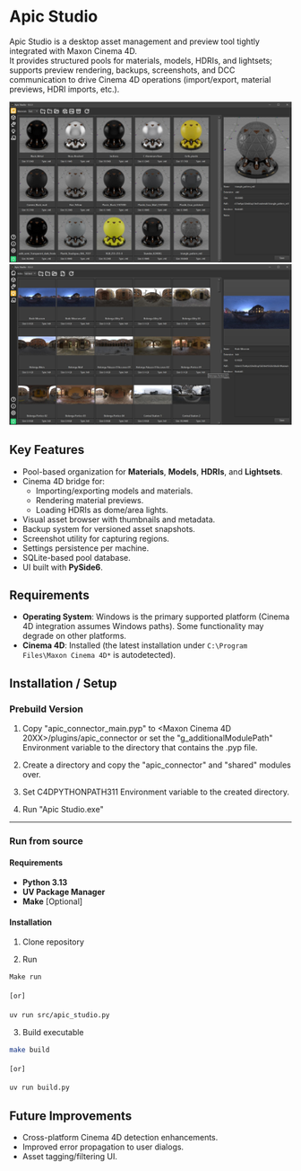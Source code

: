 # Apic Studio

Apic Studio is a desktop asset management and preview tool tightly integrated with Maxon Cinema 4D.  
It provides structured pools for materials, models, HDRIs, and lightsets; supports preview rendering, backups, screenshots, and DCC communication to drive Cinema 4D operations (import/export, material previews, HDRI imports, etc.).

![materials](./docs/apic-studio-materials.jpg)
![hdris](./docs/apic-studio-hdris.jpg)

## Key Features

- Pool-based organization for **Materials**, **Models**, **HDRIs**, and **Lightsets**.
- Cinema 4D bridge for:
  - Importing/exporting models and materials.
  - Rendering material previews.
  - Loading HDRIs as dome/area lights.
- Visual asset browser with thumbnails and metadata.
- Backup system for versioned asset snapshots.
- Screenshot utility for capturing regions.
- Settings persistence per machine.
- SQLite-based pool database.
- UI built with **PySide6**.

## Requirements

- **Operating System**: Windows is the primary supported platform (Cinema 4D integration assumes Windows paths). Some functionality may degrade on other platforms.
- **Cinema 4D**: Installed (the latest installation under `C:\Program Files\Maxon Cinema 4D*` is autodetected).

## Installation / Setup

### Prebuild Version

1. Copy "apic_connector_main.pyp" to <Maxon Cinema 4D 20XX>/plugins/apic_connector
   or set the "g_additionalModulePath" Environment variable to the directory that contains the .pyp file.

2. Create a directory and copy the "apic_connector" and "shared" modules over.

3. Set C4DPYTHONPATH311 Environment variable to the created directory.

4. Run "Apic Studio.exe"

---

### Run from source

#### Requirements

- **Python 3.13**
- **UV Package Manager**
- **Make** [Optional]

#### Installation

1. Clone repository

2. Run

```bash
Make run

[or]

uv run src/apic_studio.py
```

3. Build executable

```bash
make build

[or]

uv run build.py
```

## Future Improvements

- Cross-platform Cinema 4D detection enhancements.
- Improved error propagation to user dialogs.
- Asset tagging/filtering UI.
